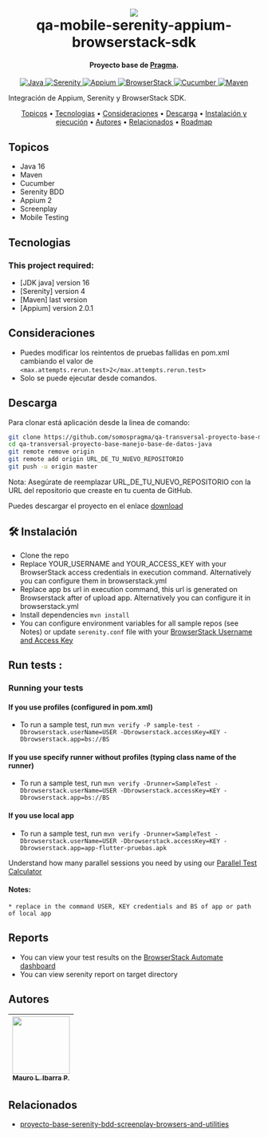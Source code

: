 <h1 align="center">
  <br>
  <a href="http://www.amitmerchant.com/electron-markdownify"><img src="https://f.hubspotusercontent20.net/hubfs/2829524/Copia%20de%20LOGOTIPO_original-2.png"></a>
  <br>
  qa-mobile-serenity-appium-browserstack-sdk
  <br>
</h1>

<h4 align="center">Proyecto base de <a href="https://github.com/karatelabs/karate" target="_blank">Pragma</a>.</h4>


<p align="center">
  <a href="https://www.oracle.com/java/technologies/javase-jdk16-downloads.html">
    <img src="https://img.shields.io/badge/Java-16-orange.svg" alt="Java">
  </a>
  <a href="https://serenity-bdd.info/">
    <img src="https://img.shields.io/badge/Serenity-BDD-blueviolet.svg" alt="Serenity">
  </a>
  <a href="https://appium.io/">
    <img src="https://img.shields.io/badge/Appium-Mobile_Testing-blue.svg" alt="Appium">
  </a>
  <a href="https://www.browserstack.com/">
    <img src="https://img.shields.io/badge/BrowserStack-Cross_Browser_Testing-lightgrey.svg" alt="BrowserStack">
  </a>
  <a href="https://cucumber.io/">
    <img src="https://img.shields.io/badge/Cucumber-BDD-green.svg" alt="Cucumber">
  </a>
  <a href="https://maven.apache.org/">
    <img src="https://img.shields.io/badge/Maven-Build_Tool-red.svg" alt="Maven">
  </a>
</p>

Integración de Appium, Serenity y BrowserStack SDK.

<p align="center">
  <a href="#topicos">Topicos</a> •
  <a href="#tecnologias">Tecnologias</a> •
  <a href="#consideraciones">Consideraciones</a> •
  <a href="#descarga">Descarga</a> •
  <a href="#instalación-y-ejecución">Instalación y ejecución</a> •
  <a href="#autores">Autores</a> •
  <a href="#relacionados">Relacionados</a> •
  <a href="#roadmap">Roadmap</a>
</p>


## Topicos

* Java 16
* Maven
* Cucumber
* Serenity BDD
* Appium 2
* Screenplay
* Mobile Testing

## Tecnologias
### This project required:
- [JDK java] version 16
- [Serenity] version 4
- [Maven] last version
- [Appium] version 2.0.1

## Consideraciones
* Puedes modificar los reintentos de pruebas fallidas en pom.xml cambiando el valor de `<max.attempts.rerun.test>2</max.attempts.rerun.test>`
* Solo se puede ejecutar desde comandos.

## Descarga
Para clonar está aplicación desde la linea de comando:

```bash
git clone https://github.com/somospragma/qa-transversal-proyecto-base-manejo-base-de-datos-java
cd qa-transversal-proyecto-base-manejo-base-de-datos-java
git remote remove origin
git remote add origin URL_DE_TU_NUEVO_REPOSITORIO
git push -u origin master
```
Nota: Asegúrate de reemplazar URL_DE_TU_NUEVO_REPOSITORIO con la URL del repositorio que creaste en tu cuenta de GitHub.

Puedes descargar el proyecto en el enlace [download](https://github.com/somospragma/qa-transversal-proyecto-base-manejo-base-de-datos-java)

## 🛠️ Instalación

* Clone the repo
* Replace YOUR_USERNAME and YOUR_ACCESS_KEY with your BrowserStack access credentials in execution command. Alternatively you can configure them in browserstack.yml
* Replace app bs url in execution command, this url is generated on Browserstack after of upload app. Alternatively you can configure it in browserstack.yml
* Install dependencies `mvn install`
* You can configure environment variables for all sample repos (see Notes) or update `serenity.conf` file with your [BrowserStack Username and Access Key](https://www.browserstack.com/accounts/settings)


##   Run tests :

### Running your tests
#### If you use profiles (configured in pom.xml)
- To run a sample test, run `mvn verify -P sample-test -Dbrowserstack.userName=USER -Dbrowserstack.accessKey=KEY -Dbrowserstack.app=bs://BS`
#### If you use specify runner without profiles (typing class name of the runner)
- To run a sample test, run `mvn verify -Drunner=SampleTest -Dbrowserstack.userName=USER -Dbrowserstack.accessKey=KEY -Dbrowserstack.app=bs://BS`
#### If you use local app
- To run a sample test, run `mvn verify -Drunner=SampleTest -Dbrowserstack.userName=USER -Dbrowserstack.accessKey=KEY -Dbrowserstack.app=app-flutter-pruebas.apk`

Understand how many parallel sessions you need by using our [Parallel Test Calculator](https://www.browserstack.com/automate/parallel-calculator?ref=github)

#### Notes:
    * replace in the command USER, KEY credentials and BS of app or path of local app

## Reports
* You can view your test results on the [BrowserStack Automate dashboard](https://www.browserstack.com/app-automate)
* You can view serenity report on target directory

## Autores


| [<img src="https://gitlab.com/uploads/-/system/user/avatar/13437423/avatar.png?width=400" width=115><br><sub>Mauro L. Ibarra P.</sub>](https://gitlab.com/mauro.ibarrap) <br/> |
:------------------------------------------------------------------------------------------------------------------------------------------------------------------------------:|

## Relacionados

- [proyecto-base-serenity-bdd-screenplay-browsers-and-utilities](https://github.com/somospragma/qa-web-proyecto-base-serenity-bdd-screenplay-browsers-and-utilities)


